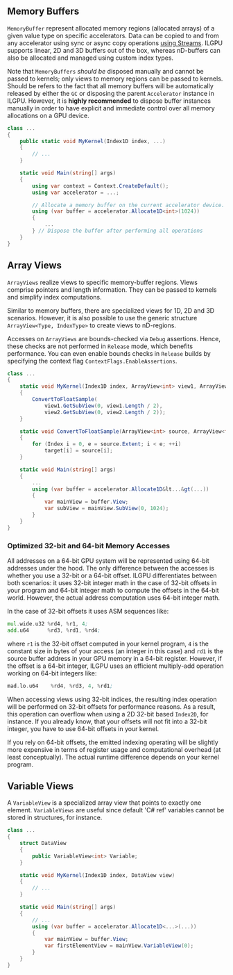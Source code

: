 ## Memory Buffers

`MemoryBuffer` represent allocated memory regions (allocated arrays) of a given value type on specific accelerators.
Data can be copied to and from any accelerator using sync or async copy operations [using Streams](Streams).
ILGPU supports linear, 2D and 3D buffers out of the box, whereas nD-buffers can also be allocated and managed using
custom index types.

Note that `MemoryBuffers` *should be* disposed manually and cannot be passed to kernels; only views to memory regions
can be passed to kernels.
Should be refers to the fact that all memory buffers will be automatically released by either the `GC` or disposing the
parent `Accelerator` instance in ILGPU. However, it is **highly recommended** to dispose buffer instances manually in
order to have explicit and immediate control over all memory allocations on a GPU device.

```c#
class ...
{
    public static void MyKernel(Index1D index, ...)
    {
        // ...
    }

    static void Main(string[] args)
    {
        using var context = Context.CreateDefault();
        using var accelerator = ...;

        // Allocate a memory buffer on the current accelerator device.
        using (var buffer = accelerator.Allocate1D<int>(1024))
        {
            ...
        } // Dispose the buffer after performing all operations
    }
}
```

## Array Views

`ArrayViews` realize views to specific memory-buffer regions.
Views comprise pointers and length information.
They can be passed to kernels and simplify index computations.

Similar to memory buffers, there are specialized views for 1D, 2D and 3D scenarios.
However, it is also possible to use the generic structure `ArrayView<Type, IndexType>` to create views to nD-regions.

Accesses on `ArrayViews` are bounds-checked via `Debug` assertions.
Hence, these checks are not performed in `Release` mode, which benefits performance.
You can even enable bounds checks in `Release` builds by specifying the context flag `ContextFlags.EnableAssertions`.

```c#
class ...
{
    static void MyKernel(Index1D index, ArrayView<int> view1, ArrayView<float> view2)
    {
        ConvertToFloatSample(
            view1.GetSubView(0, view1.Length / 2),
            view2.GetSubView(0, view2.Length / 2));
    }

    static void ConvertToFloatSample(ArrayView<int> source, ArrayView<float> target)
    {
        for (Index i = 0, e = source.Extent; i < e; ++i)
            target[i] = source[i];
    }

    static void Main(string[] args)
    {
        ...
        using (var buffer = accelerator.Allocate1D&lt...&gt(...))
        {
            var mainView = buffer.View;
            var subView = mainView.SubView(0, 1024);
        }
    }
}
```

### Optimized 32-bit and 64-bit Memory Accesses

All addresses on a 64-bit GPU system will be represented using 64-bit addresses under the hood.
The only difference between the accesses is whether you use a 32-bit or a 64-bit offset.
ILGPU differentiates between both scenarios: it uses 32-bit integer math in the case of 32-bit offsets in your program
and 64-bit integer math to compute the offsets in the 64-bit world. However, the actual address computation uses 64-bit
integer math.

In the case of 32-bit offsets it uses ASM sequences like:

```asm
mul.wide.u32 %rd4, %r1, 4;
add.u64      %rd3, %rd1, %rd4;
```

where `r1` is the 32-bit offset computed in your kernel program, `4` is the constant size in bytes of your access (an
integer in this case) and `rd1` is the source buffer address in your GPU memory in a 64-bit register. However, if the
offset is a 64-bit integer, ILGPU uses an efficient multiply-add operation working on 64-bit integers like:

```asm
mad.lo.u64    %rd4, %rd3, 4, %rd1;
```

When accessing views using 32-bit indices, the resulting index operation will be performed on 32-bit offsets for
performance reasons.
As a result, this operation can overflow when using a 2D 32-bit based `Index2D`, for instance.
If you already know, that your offsets will not fit into a 32-bit integer, you have to use 64-bit offsets in your
kernel.

If you rely on 64-bit offsets, the emitted indexing operating will be slightly more expensive in terms of register usage
and computational overhead (at least conceptually). The actual runtime difference depends on your kernel program.

## Variable Views

A `VariableView` is a specialized array view that points to exactly one element.
`VariableViews` are useful since default 'C# ref' variables cannot be stored in structures, for instance.

```c#
class ...
{
    struct DataView
    {
        public VariableView<int> Variable;
    }

    static void MyKernel(Index1D index, DataView view)
    {
        // ...
    }

    static void Main(string[] args)
    {
        // ...
        using (var buffer = accelerator.Allocate1D<...>(...))
        {
            var mainView = buffer.View;
            var firstElementView = mainView.VariableView(0);
        }
    }
}
```
